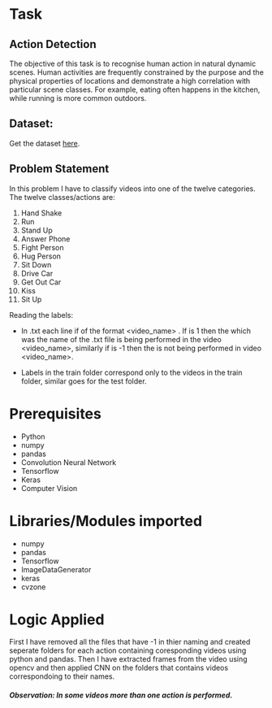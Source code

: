 # Task

## Action Detection 

The objective of this task is to recognise human action in natural dynamic scenes.
Human activities are frequently constrained by the purpose and the physical properties
of locations and demonstrate a high correlation with particular scene classes. For
example, eating often happens in the kitchen, while running is more common outdoors.


## Dataset:

Get the dataset [here](https://drive.google.com/file/d/1hN6iYh06BXLAhOI6twmMntueYqSu6CcI/view?usp=sharing).

## Problem Statement

In this problem I have to classify videos into one of the twelve categories.
The twelve classes/actions are:
1. Hand Shake
2. Run
3. Stand Up
4. Answer Phone
5. Fight Person
6. Hug Person
7. Sit Down
8. Drive Car
9. Get Out Car
10. Kiss
11. Sit Up

Reading the labels:
- In <action>.txt each line if of the format <video_name> <num>. If <num> is 1 then the
<action> which was the name of the .txt file is being performed in the video
<video_name>, similarly if <num> is -1 then the <action> is not being performed in video
<video_name>.

- Labels in the train folder correspond only to the videos in the train folder,
similar goes for the test folder.

# Prerequisites

- Python
- numpy
- pandas
- Convolution Neural Network
- Tensorflow
- Keras
- Computer Vision

# Libraries/Modules imported

- numpy
- pandas
- Tensorflow
- ImageDataGenerator
- keras
- cvzone

# Logic Applied

First I have removed all the files that have -1 in thier naming and created seperate folders for each action containing coresponding videos using python and pandas. Then I have extracted frames from the video using opencv and then applied CNN on the folders that contains videos correspondoing to their names.

##### Observation: In some videos more than one action is performed.


